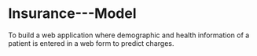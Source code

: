 # Insurance---Model


To build a web application where demographic and health information of a patient is entered in a web form to predict charges.
